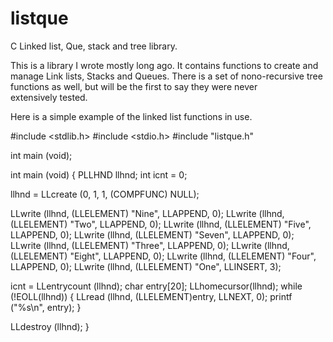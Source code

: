 # listque

C Linked list, Que, stack and tree library. 

This is a library I wrote mostly long ago. It contains functions to create and manage Link lists, Stacks and Queues. 
There is a set of nono-recursive tree functions as well, but will be the first to say they were never extensively tested.

Here is a simple example of the linked list functions in use.  

#include <stdlib.h>
#include <stdio.h>
#include "listque.h"

int main (void);

int main (void)
{
   PLLHND llhnd;
   int icnt = 0;

   llhnd = LLcreate (0, 1, 1, (COMPFUNC) NULL);

   LLwrite (llhnd, (LLELEMENT) "Nine", LLAPPEND, 0);
   LLwrite (llhnd, (LLELEMENT) "Two", LLAPPEND, 0);
   LLwrite (llhnd, (LLELEMENT) "Five", LLAPPEND, 0);
   LLwrite (llhnd, (LLELEMENT) "Seven", LLAPPEND, 0);
   LLwrite (llhnd, (LLELEMENT) "Three", LLAPPEND, 0);
   LLwrite (llhnd, (LLELEMENT) "Eight", LLAPPEND, 0);
   LLwrite (llhnd, (LLELEMENT) "Four", LLAPPEND, 0);
   LLwrite (llhnd, (LLELEMENT) "One", LLINSERT, 3);

   icnt = LLentrycount (llhnd);
   char entry[20];
   LLhomecursor(llhnd);
   while (!EOLL(llhnd)) {
      LLread (llhnd, (LLELEMENT)entry, LLNEXT, 0);
      printf ("%s\n", entry);
   }

   LLdestroy (llhnd);
}
